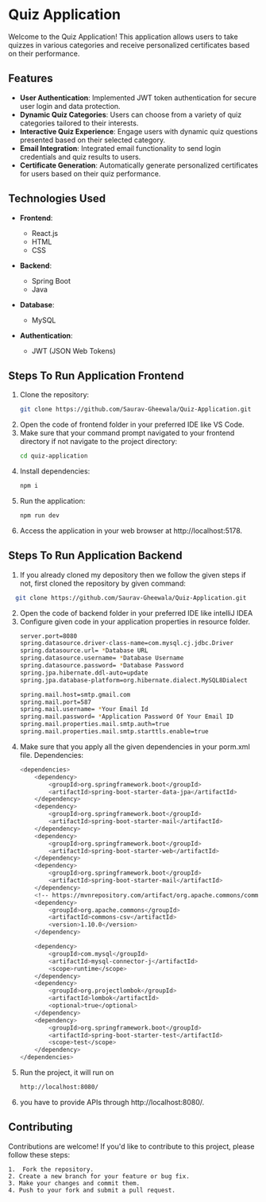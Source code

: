 # Quiz Application

Welcome to the Quiz Application! This application allows users to take quizzes in various categories and receive personalized certificates based on their performance.

## Features

- **User Authentication**: Implemented JWT token authentication for secure user login and data protection.
- **Dynamic Quiz Categories**: Users can choose from a variety of quiz categories tailored to their interests.
- **Interactive Quiz Experience**: Engage users with dynamic quiz questions presented based on their selected category.
- **Email Integration**: Integrated email functionality to send login credentials and quiz results to users.
- **Certificate Generation**: Automatically generate personalized certificates for users based on their quiz performance.

## Technologies Used

- **Frontend**:
  - React.js
  - HTML
  - CSS

- **Backend**:
  - Spring Boot
  - Java

- **Database**:
  - MySQL

- **Authentication**:
  - JWT (JSON Web Tokens)

## Steps To Run Application Frontend

1. Clone the repository:
   ```bash
   git clone https://github.com/Saurav-Gheewala/Quiz-Application.git
   ```
2. Open the code of frontend folder in your preferred IDE like VS Code.
3. Make sure that your command prompt navigated to your frontend directory if not navigate to the project directory:
    ```bash
    cd quiz-application
    ```
4. Install dependencies:
    ```bash
    npm i
    ```
5. Run the application:
    ```bash
    npm run dev
    ```
6. Access the application in your web browser at http://localhost:5178.

## Steps To Run Application Backend

1. If you already cloned my depository then we follow the given steps if not, first cloned the repository by given command:
 ```bash
   git clone https://github.com/Saurav-Gheewala/Quiz-Application.git
   ```
2. Open the code of backend folder in your preferred IDE like intelliJ IDEA
3. Configure given code in your application properties in resource folder.
    ```bash
    server.port=8080
    spring.datasource.driver-class-name=com.mysql.cj.jdbc.Driver
    spring.datasource.url= *Database URL
    spring.datasource.username= *Database Username
    spring.datasource.password= *Database Password
    spring.jpa.hibernate.ddl-auto=update
    spring.jpa.database-platform=org.hibernate.dialect.MySQL8Dialect

    spring.mail.host=smtp.gmail.com
    spring.mail.port=587
    spring.mail.username= *Your Email Id
    spring.mail.password= *Application Password Of Your Email ID
    spring.mail.properties.mail.smtp.auth=true
    spring.mail.properties.mail.smtp.starttls.enable=true
    ```
4. Make sure that you apply all the given dependencies in your porm.xml file.
    Dependencies:
    ```bash
    <dependencies>
		<dependency>
			<groupId>org.springframework.boot</groupId>
			<artifactId>spring-boot-starter-data-jpa</artifactId>
		</dependency>
		<dependency>
			<groupId>org.springframework.boot</groupId>
			<artifactId>spring-boot-starter-mail</artifactId>
		</dependency>
		<dependency>
			<groupId>org.springframework.boot</groupId>
			<artifactId>spring-boot-starter-web</artifactId>
		</dependency>
		<dependency>
			<groupId>org.springframework.boot</groupId>
			<artifactId>spring-boot-starter-mail</artifactId>
		</dependency>
		<!-- https://mvnrepository.com/artifact/org.apache.commons/commons-csv -->
		<dependency>
			<groupId>org.apache.commons</groupId>
			<artifactId>commons-csv</artifactId>
			<version>1.10.0</version>
		</dependency>

		<dependency>
			<groupId>com.mysql</groupId>
			<artifactId>mysql-connector-j</artifactId>
			<scope>runtime</scope>
		</dependency>
		<dependency>
			<groupId>org.projectlombok</groupId>
			<artifactId>lombok</artifactId>
			<optional>true</optional>
		</dependency>
		<dependency>
			<groupId>org.springframework.boot</groupId>
			<artifactId>spring-boot-starter-test</artifactId>
			<scope>test</scope>
		</dependency>
	</dependencies>
    ```
5. Run the project, it will run on 
    ```bash
    http://localhost:8080/
    ```
6. you have to provide APIs through http://localhost:8080/.
## Contributing
Contributions are welcome! If you'd like to contribute to this project, please follow these steps:

    1.  Fork the repository.
    2. Create a new branch for your feature or bug fix.
    3. Make your changes and commit them.
    4. Push to your fork and submit a pull request.
